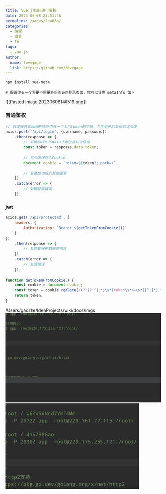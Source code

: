 ```yaml
---
title: Vue.js如何进行鉴权
date: 2023-06-08 23:51:46
permalink: /pages/2ca03a/
categories:
  - 编程
  - 语言
  - fe
tags:
  - vue.js
author:
  name: fovegage
  link: https://github.com/fovegage
---
```


```
npm install vue-meta

# 假设你有一个需要不需要身份验证的登录页面，你可以设置`metaInfo`如下
```

![[Pasted image 20230608140519.png]]

### 普通鉴权

```js
// 假设服务器返回的响应中有一个名为token的字段，包含用户的身份验证令牌
axios.post('/api/login', {username, password})
    .then(response => {
        // 假设响应中的data字段包含认证信息
        const token = response.data.token;

        // 将令牌保存为Cookie
        document.cookie = `token=${token}; path=/`;

        // 登录成功后的其他逻辑
    })
    .catch(error => {
        // 处理登录错误
    });
```

### jwt

```js
axios.get('/api/protected', {
    headers: {
        Authorization: `Bearer ${getTokenFromCookie()}`
    }
})
    .then(response => {
        // 处理受保护数据的响应
    })
    .catch(error => {
        // 处理错误
    });

function getTokenFromCookie() {
    const cookie = document.cookie;
    const token = cookie.replace(/(?:(?:^|.*;\s*)token\s*\=\s*([^;]*).*$)|^.*$/, '$1');
    return token;
}
```
/Users/gaozhe/IdeaProjects/wiki/docs/imgs
![](.01.Vue.js如何进行鉴权_images/f0707209.png)
![](.images/a60cca05.png)
